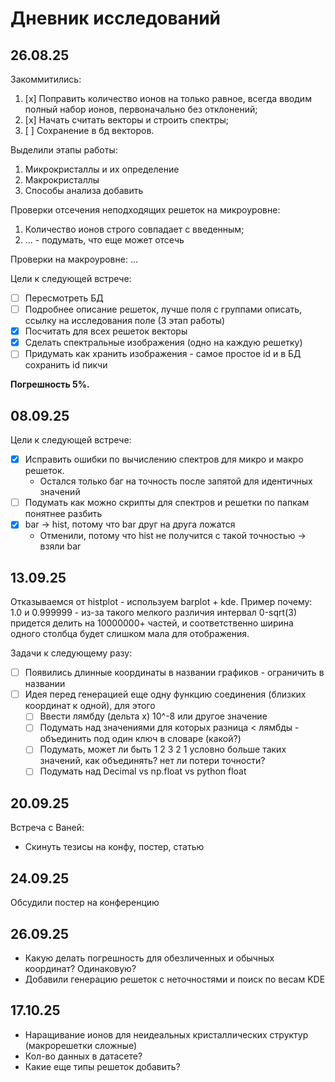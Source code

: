 # Дневник исследований

## 26.08.25

Закоммитились:
1. [x] Поправить количество ионов на только равное, всегда вводим полный набор ионов, первоначально без отклонений;
2. [x] Начать считать векторы и строить спектры;
3. [ ] Сохранение в бд векторов.

Выделили этапы работы:
1. Микрокристаллы и их определение
2. Макрокристаллы
3. Способы анализа добавить

Проверки отсечения неподходящих решеток на микроуровне:
1. Количество ионов строго совпадает с введенным;
2. ... - подумать, что еще может отсечь

Проверки на макроуровне:
...

Цели к следующей встрече:
- [ ] Пересмотреть БД
- [ ] Подробнее описание решеток, лучше поля с группами описать, ссылку на исследования поле (3 этап работы)
- [x] Посчитать для всех решеток векторы
- [x] Сделать спектральные изображения (одно на каждую решетку)
- [ ] Придумать как хранить изображения - самое простое id и в БД сохранить id пикчи

**Погрешность 5%.**

## 08.09.25

Цели к следующей встрече:
- [x] Исправить ошибки по вычислению спектров для микро и макро решеток.
  - Остался только баг на точность после запятой для идентичных значений
- [ ] Подумать как можно скрипты для спектров и решетки по папкам понятнее разбить
- [x] bar -> hist, потому что bar друг на друга ложатся
  - Отменили, потому что hist не получится с такой точностью -> взяли bar

## 13.09.25

Отказываемся от histplot - используем barplot + kde. Пример почему:
1.0 и 0.999999 - из-за такого мелкого различия интервал 0-sqrt(3) придется делить на 10000000+ частей, и соответственно ширина одного столбца будет слишком мала для отображения.

Задачи к следующему разу:
- [ ] Появились длинные координаты в названии графиков - ограничить в названии
- [ ] Идея перед генерацией еще одну функцию соединения (близких координат к одной), для этого
  - [ ] Ввести лямбду (дельта x) 10^-8 или другое значение
  - [ ] Подумать над значениями для которых разница < лямбды - объединить под один ключ в словаре (какой?)
  - [ ] Подумать, может ли быть 1 2 3 2 1 условно больше таких значений, как объединять? нет ли потери точности?
  - [ ] Подумать над Decimal vs np.float vs python float

## 20.09.25

Встреча с Ваней:
- Скинуть тезисы на конфу, постер, статью

## 24.09.25

Обсудили постер на конференцию

## 26.09.25

- Какую делать погрешность для обезличенных и обычных координат? Одинаковую?
- Добавили генерацию решеток с неточностями и поиск по весам KDE

## 17.10.25

- Наращивание ионов для неидеальных кристаллических структур (макрорешетки сложные)
- Кол-во данных в датасете?
- Какие еще типы решеток добавить?
